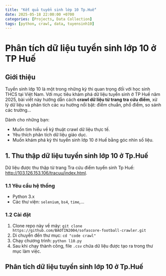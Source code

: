 ```yaml
---
title: "Kết quả tuyển sinh lớp 10 Tp.Huế"
date: 2025-05-18 22:00:00 +0700
categories: [Projects, Data Collection]
tags: [python, crawl, data, tuyensinh10]
---
```


# Phân tích dữ liệu tuyển sinh lớp 10 ở TP Huế

## Giới thiệu
Tuyển sinh lớp 10 là một trong những kỳ thi quan trọng đối với học sinh THCS tại Việt Nam. Với mục tiêu khám phá dữ liệu tuyển sinh ở TP Huế năm 2025, bài viết này hướng dẫn cách **crawl dữ liệu từ trang tra cứu điểm**, xử lý dữ liệu và phân tích các xu hướng nổi bật: điểm chuẩn, phổ điểm, so sánh các trường...

Dành cho những bạn:
- Muốn tìm hiểu về kỹ thuật crawl dữ liệu thực tế.
- Yêu thích phân tích dữ liệu giáo dục.
- Muốn khám phá kỳ thi tuyển sinh lớp 10 ở Huế bằng góc nhìn số liệu.

## 1. Thu thập dữ liệu tuyển sinh lớp 10 ở Tp.Huế

Dữ liệu được thu thập từ trang Tra cứu điểm tuyển sinh Tp Huế: http://103.126.153.106/tracuu/index.html.

### 1.1 Yêu cầu hệ thống
- Python 3.x
- Các thư viện: `selenium`, `bs4`, `time`,...

### 1.2 Cài đặt
1. Clone repo này về máy:
   ```git clone https://github.com/BAOTIN2004/sofascore-football-crawler.git ```
2. Di chuyển đến thư mục:
    ```cd "code crawl"```
3. Chạy chương trình:
    ```python l10.py ```
4. Sau khi chạy thành công, file `.csv` chứa dữ liệu được tạo ra trong thư mục làm việc.


## Phân tích dữ liệu tuyển sinh lớp 10 ở Tp.Huế
